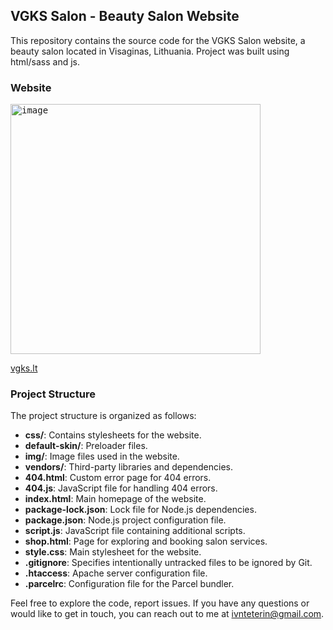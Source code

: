 ## VGKS Salon - Beauty Salon Website

This repository contains the source code for the VGKS Salon website, a beauty salon located in Visaginas, Lithuania. Project was built using html/sass and js.

### Website
<kbd><img width="400" alt="image" src="https://github.com/ivnteterin/vgks-salon/assets/79375552/011f1b55-2a34-463f-b349-9376d76f20a0"></kbd>

[vgks.lt](https://www.vgks.lt/)


### Project Structure

The project structure is organized as follows:

- **css/**: Contains stylesheets for the website.
- **default-skin/**: Preloader files.
- **img/**: Image files used in the website.
- **vendors/**: Third-party libraries and dependencies.
- **404.html**: Custom error page for 404 errors.
- **404.js**: JavaScript file for handling 404 errors.
- **index.html**: Main homepage of the website.
- **package-lock.json**: Lock file for Node.js dependencies.
- **package.json**: Node.js project configuration file.
- **script.js**: JavaScript file containing additional scripts.
- **shop.html**: Page for exploring and booking salon services.
- **style.css**: Main stylesheet for the website.
- **.gitignore**: Specifies intentionally untracked files to be ignored by Git.
- **.htaccess**: Apache server configuration file.
- **.parcelrc**: Configuration file for the Parcel bundler.

Feel free to explore the code, report issues. If you have any questions or would like to get in touch, you can reach out to me at ivnteterin@gmail.com.
